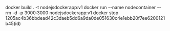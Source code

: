 docker build . -t nodejsdockerapp:v1
docker run --name nodecontainer --rm -d -p 3000:3000 nodejsdockerapp:v1
docker stop 1205ac4b36bbdead42c3daeb5dd6a9da0de051630c4e1ebb20f7ee6200121b45(id)
